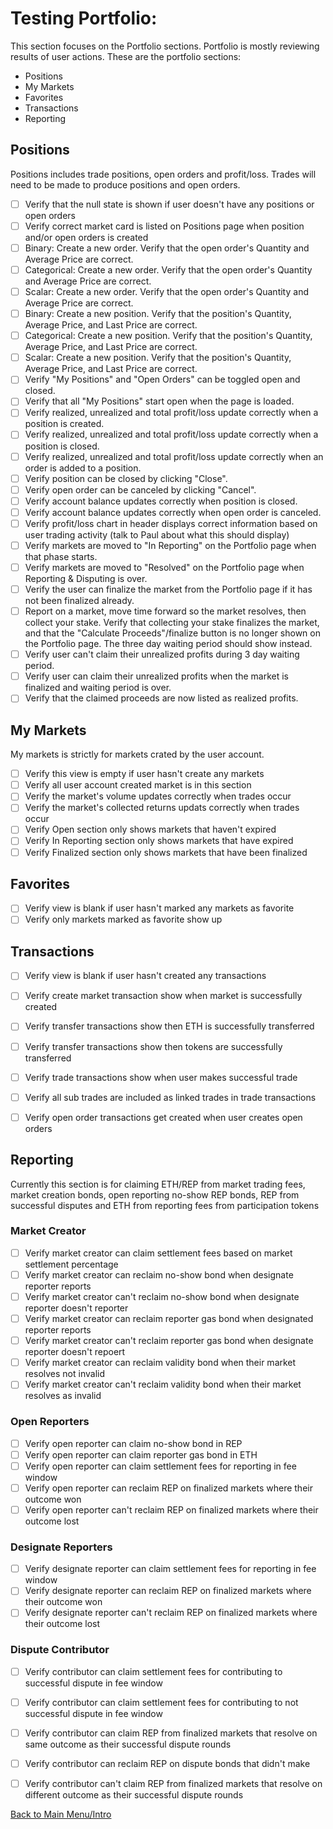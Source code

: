 # Testing Portfolio:

This section focuses on the Portfolio sections. Portfolio is mostly reviewing results of user actions. These are the portfolio sections:

  * Positions
  * My Markets
  * Favorites
  * Transactions
  * Reporting


## Positions

Positions includes trade positions, open orders and profit/loss. Trades will need to be made to produce positions and open orders.

- [ ] Verify that the null state is shown if user doesn't have any positions or open orders
- [ ] Verify correct market card is listed on Positions page when position and/or open orders is created
- [ ] Binary: Create a new order. Verify that the open order's Quantity and Average Price are correct.
- [ ] Categorical: Create a new order. Verify that the open order's Quantity and Average Price are correct.
- [ ] Scalar: Create a new order. Verify that the open order's Quantity and Average Price are correct.
- [ ] Binary: Create a new position. Verify that the position's Quantity, Average Price, and Last Price are correct.
- [ ] Categorical: Create a new position. Verify that the position's Quantity, Average Price, and Last Price are correct.
- [ ] Scalar: Create a new position. Verify that the position's Quantity, Average Price, and Last Price are correct.
- [ ] Verify "My Positions" and "Open Orders" can be toggled open and closed.
- [ ] Verify that all "My Positions" start open when the page is loaded.
- [ ] Verify realized, unrealized and total profit/loss update correctly when a position is created.
- [ ] Verify realized, unrealized and total profit/loss update correctly when a position is closed.
- [ ] Verify realized, unrealized and total profit/loss update correctly when an order is added to a position.
- [ ] Verify position can be closed by clicking "Close".
- [ ] Verify open order can be canceled by clicking "Cancel".
- [ ] Verify account balance updates correctly when position is closed.
- [ ] Verify account balance updates correctly when open order is canceled.
- [ ] Verify profit/loss chart in header displays correct information based on user trading activity (talk to Paul about what this should display)
- [ ] Verify markets are moved to "In Reporting" on the Portfolio page when that phase starts.
- [ ] Verify markets are moved to "Resolved" on the Portfolio page when Reporting & Disputing is over.
- [ ] Verify the user can finalize the market from the Portfolio page if it has not been finalized already.
- [ ] Report on a market, move time forward so the market resolves, then collect your stake. Verify that collecting your stake finalizes the market, and that the "Calculate Proceeds"/finalize button is no longer shown on the Portfolio page. The three day waiting period should show instead.
- [ ] Verify user can't claim their unrealized profits during 3 day waiting period.
- [ ] Verify user can claim their unrealized profits when the market is finalized and waiting period is over.
- [ ] Verify that the claimed proceeds are now listed as realized profits.

## My Markets

My markets is strictly for markets crated by the user account.

- [ ] Verify this view is empty if user hasn't create any markets
- [ ] Verify all user account created market is in this section 
- [ ] Verify the market's volume updates correctly when trades occur
- [ ] Verify the market's collected returns updats correctly when trades occur
- [ ] Verify Open section only shows markets that haven't expired
- [ ] Verify In Reporting section only shows markets that have expired
- [ ] Verify Finalized section only shows markets that have been finalized

## Favorites

- [ ] Verify view is blank if user hasn't marked any markets as favorite
- [ ] Verify only markets marked as favorite show up

## Transactions

- [ ] Verify view is blank if user hasn't created any transactions
- [ ] Verify create market transaction show when market is successfully created
- [ ] Verify transfer transactions show then ETH is successfully transferred
- [ ] Verify transfer transactions show then tokens are successfully transferred
- [ ] Verify trade transactions show when user makes successful trade
- [ ] Verify all sub trades are included as linked trades in trade transactions
- [ ] Verify open order transactions get created when user creates open orders


## Reporting

Currently this section is for claiming ETH/REP from market trading fees, market creation bonds, open reporting no-show REP bonds, REP from successful disputes and ETH from reporting fees from participation tokens 

### Market Creator

- [ ] Verify market creator can claim settlement fees based on market settlement percentage
- [ ] Verify market creator can reclaim no-show bond when designate reporter reports
- [ ] Verify market creator can't reclaim no-show bond when designate reporter doesn't reporter
- [ ] Verify market creator can reclaim reporter gas bond when designated reporter reports
- [ ] Verify market creator can't reclaim reporter gas bond when designate reporter doesn't repoert
- [ ] Verify market creator can reclaim validity bond when their market resolves not invalid
- [ ] Verify market creator can't reclaim validity bond when their market resolves as invalid

### Open Reporters

- [ ] Verify open reporter can claim no-show bond in REP
- [ ] Verify open reporter can claim reporter gas bond in ETH
- [ ] Verify open reporter can claim settlement fees for reporting in fee window
- [ ] Verify open reporter can reclaim REP on finalized markets where their outcome won
- [ ] Verify open reporter can't reclaim REP on finalized markets where their outcome lost

### Designate Reporters

- [ ] Verify designate reporter can claim settlement fees for reporting in fee window
- [ ] Verify designate reporter can reclaim REP on finalized markets where their outcome won
- [ ] Verify designate reporter can't reclaim REP on finalized markets where their outcome lost

### Dispute Contributor

- [ ] Verify contributor can claim settlement fees for contributing to successful dispute in fee window
- [ ] Verify contributor can claim settlement fees for contributing to not successful dispute in fee window
- [ ] Verify contributor can claim REP from finalized markets that resolve on same outcome as their successful dispute rounds
- [ ] Verify contributor can reclaim REP on dispute bonds that didn't make
- [ ] Verify contributor can't claim REP from finalized markets that resolve on different outcome as their successful dispute rounds



[Back to Main Menu/Intro](https://github.com/AugurProject/augur-walkthrough/)
